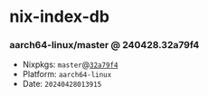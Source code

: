 # nix-index-db
### aarch64-linux/master @ 240428.32a79f4
- Nixpkgs: `master`@[`32a79f4`](https://github.com/NixOS/nixpkgs/commit/32a79f412e8665f3d0b17833f73914f9e9549a0d)
- Platform: `aarch64-linux`
- Date: `20240428013915`
